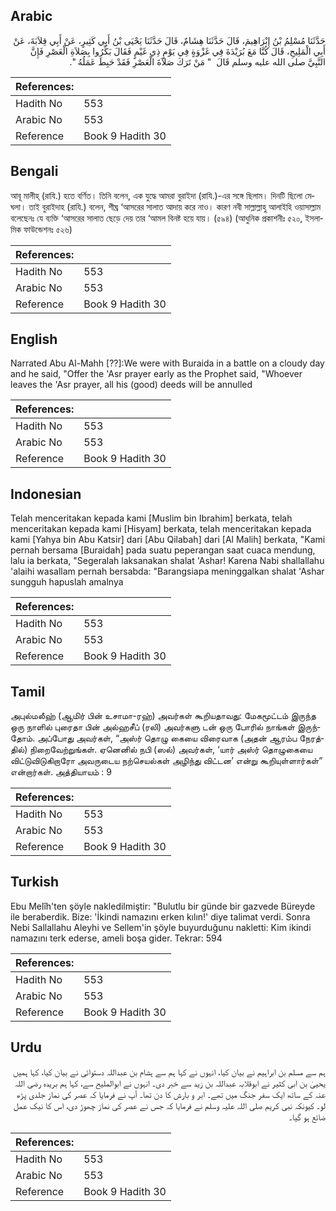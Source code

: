 ## Arabic


<div dir="rtl" lang="ar" style={{fontSize:'larger',backgroundColor:'#f8f9fa',padding:20}}>
حَدَّثَنَا مُسْلِمُ بْنُ إِبْرَاهِيمَ، قَالَ حَدَّثَنَا هِشَامٌ، قَالَ حَدَّثَنَا يَحْيَى بْنُ أَبِي كَثِيرٍ، عَنْ أَبِي قِلاَبَةَ، عَنْ أَبِي الْمَلِيحِ، قَالَ كُنَّا مَعَ بُرَيْدَةَ فِي غَزْوَةٍ فِي يَوْمٍ ذِي غَيْمٍ فَقَالَ بَكِّرُوا بِصَلاَةِ الْعَصْرِ فَإِنَّ النَّبِيَّ صلى الله عليه وسلم قَالَ ‏ "‏ مَنْ تَرَكَ صَلاَةَ الْعَصْرِ فَقَدْ حَبِطَ عَمَلُهُ ‏"‏‏.‏
</div>
<div style={{backgroundColor:'#f8f9fa',padding:20, marginBottom: 10}}><table> <thead> <tr> <th>References:</th> <th></th> </tr> </thead> <tbody><tr><td>Hadith No</td><td>553</td></tr><tr><td>Arabic No</td><td>553</td></tr><tr><td>Reference</td><td>Book 9 Hadith 30</td></tr></tbody></table></div>

## Bengali


<div dir="ltr" lang="bn" style={{fontSize:'larger',backgroundColor:'#f8f9fa',padding:20}}>
আবূ মালীহ্ (রাযি.) হতে বর্ণিত। তিনি বলেন, এক যুদ্ধে আমরা বুরাইদা (রাযি.)-এর সঙ্গে ছিলাম। দিনটি ছিলো মেঘলা। তাই বুরাইদাহ (রাযি.) বলেন, শীঘ্র ‘আসরের সালাত আদায় করে নাও। কারণ নবী সাল্লাল্লাহু আলাইহি ওয়াসাল্লাম বলেছেনঃ যে ব্যক্তি ‘আসরের সালাত ছেড়ে দেয় তার ‘আমল বিনষ্ট হয়ে যায়। (৫৯৪) (আধুনিক প্রকাশনীঃ ৫২০, ইসলামিক ফাউন্ডেশনঃ ৫২৬)
</div>
<div style={{backgroundColor:'#f8f9fa',padding:20, marginBottom: 10}}><table> <thead> <tr> <th>References:</th> <th></th> </tr> </thead> <tbody><tr><td>Hadith No</td><td>553</td></tr><tr><td>Arabic No</td><td>553</td></tr><tr><td>Reference</td><td>Book 9 Hadith 30</td></tr></tbody></table></div>

## English


<div dir="ltr" lang="en" style={{fontSize:'larger',backgroundColor:'#f8f9fa',padding:20}}>
Narrated Abu Al-Mahh [??]:We were with Buraida in a battle on a cloudy day and he said, "Offer the 'Asr prayer early as the Prophet said, "Whoever leaves the 'Asr prayer, all his (good) deeds will be annulled
</div>
<div style={{backgroundColor:'#f8f9fa',padding:20, marginBottom: 10}}><table> <thead> <tr> <th>References:</th> <th></th> </tr> </thead> <tbody><tr><td>Hadith No</td><td>553</td></tr><tr><td>Arabic No</td><td>553</td></tr><tr><td>Reference</td><td>Book 9 Hadith 30</td></tr></tbody></table></div>

## Indonesian


<div dir="ltr" lang="id" style={{fontSize:'larger',backgroundColor:'#f8f9fa',padding:20}}>
Telah menceritakan kepada kami [Muslim bin Ibrahim] berkata, telah menceritakan kepada kami [Hisyam] berkata, telah menceritakan kepada kami [Yahya bin Abu Katsir] dari [Abu Qilabah] dari [Al Malih] berkata, "Kami pernah bersama [Buraidah] pada suatu peperangan saat cuaca mendung, lalu ia berkata, "Segeralah laksanakan shalat 'Ashar! Karena Nabi shallallahu 'alaihi wasallam pernah bersabda: "Barangsiapa meninggalkan shalat 'Ashar sungguh hapuslah amalnya
</div>
<div style={{backgroundColor:'#f8f9fa',padding:20, marginBottom: 10}}><table> <thead> <tr> <th>References:</th> <th></th> </tr> </thead> <tbody><tr><td>Hadith No</td><td>553</td></tr><tr><td>Arabic No</td><td>553</td></tr><tr><td>Reference</td><td>Book 9 Hadith 30</td></tr></tbody></table></div>

## Tamil


<div dir="ltr" lang="ta" style={{fontSize:'larger',backgroundColor:'#f8f9fa',padding:20}}>
அபுல்மலீஹ் (ஆமிர் பின் உசாமா-ரஹ்) அவர்கள் கூறியதாவது: மேகமூட்டம் இருந்த ஒரு நாளில் புரைதா பின் அல்ஹசீப் (ரலி) அவர்களு டன் ஒரு போரில் நாங்கள் இருந்தோம். அப்போது அவர்கள், “அஸ்ர் தொழு கையை விரைவாக (அதன் ஆரம்ப நேரத்தில்) நிறைவேற்றுங்கள். ஏனெனில் நபி (ஸல்) அவர்கள், ‘யார் அஸ்ர் தொழுகையை விட்டுவிடுகிறாரோ அவருடைய நற்செயல்கள் அழிந்து விட்டன’ என்று கூறியுள்ளார்கள்” என்றார்கள். அத்தியாயம் : 9
</div>
<div style={{backgroundColor:'#f8f9fa',padding:20, marginBottom: 10}}><table> <thead> <tr> <th>References:</th> <th></th> </tr> </thead> <tbody><tr><td>Hadith No</td><td>553</td></tr><tr><td>Arabic No</td><td>553</td></tr><tr><td>Reference</td><td>Book 9 Hadith 30</td></tr></tbody></table></div>

## Turkish


<div dir="ltr" lang="tr" style={{fontSize:'larger',backgroundColor:'#f8f9fa',padding:20}}>
Ebu Melîh'ten şöyle nakledilmiştir: "Bulutlu bir günde bir gazvede Büreyde ile beraberdik. Bize: 'İkindi namazını erken kılın!' diye talimat verdi. Sonra Nebi Sallallahu Aleyhi ve Sellem'in şöyle buyurduğunu nakletti: Kim ikindi namazını terk ederse, ameli boşa gider. Tekrar: 594
</div>
<div style={{backgroundColor:'#f8f9fa',padding:20, marginBottom: 10}}><table> <thead> <tr> <th>References:</th> <th></th> </tr> </thead> <tbody><tr><td>Hadith No</td><td>553</td></tr><tr><td>Arabic No</td><td>553</td></tr><tr><td>Reference</td><td>Book 9 Hadith 30</td></tr></tbody></table></div>

## Urdu


<div dir="rtl" lang="ur" style={{fontSize:'larger',backgroundColor:'#f8f9fa',padding:20}}>
ہم سے مسلم بن ابراہیم نے بیان کیا، انہوں نے کہا ہم سے ہشام بن عبداللہ دستوائی نے بیان کیا، کہا ہمیں یحییٰ بن ابی کثیر نے ابوقلابہ عبداللہ بن زید سے خبر دی۔ انہوں نے ابوالملیح سے، کہا ہم بریدہ رضی اللہ عنہ کے ساتھ ایک سفر جنگ میں تھے۔ ابر و بارش کا دن تھا۔ آپ نے فرمایا کہ عصر کی نماز جلدی پڑھ لو۔ کیونکہ نبی کریم صلی اللہ علیہ وسلم نے فرمایا کہ جس نے عصر کی نماز چھوڑ دی، اس کا نیک عمل ضائع ہو گیا۔
</div>
<div style={{backgroundColor:'#f8f9fa',padding:20, marginBottom: 10}}><table> <thead> <tr> <th>References:</th> <th></th> </tr> </thead> <tbody><tr><td>Hadith No</td><td>553</td></tr><tr><td>Arabic No</td><td>553</td></tr><tr><td>Reference</td><td>Book 9 Hadith 30</td></tr></tbody></table></div>